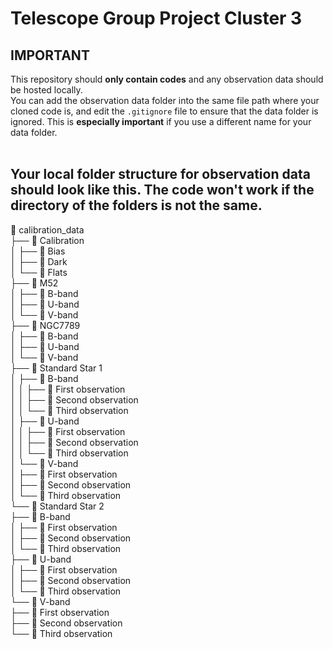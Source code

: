 # Telescope Group Project Cluster 3

## IMPORTANT

This repository should **only contain codes** and any observation data should be hosted locally. <br>
You can add the observation data folder into the same file path where your cloned code is, and edit the `.gitignore` file to ensure that the data folder is ignored. This is **especially important** if you use a different name for your data folder.<br><br>

## Your local folder structure for observation data should look like this. The code won't work if the directory of the folders is not the same.

📁 calibration_data  
├── 📁 Calibration  
│   ├── 📁 Bias  
│   ├── 📁 Dark  
│   └── 📁 Flats  
├── 📁 M52  
│   ├── 📁 B-band  
│   ├── 📁 U-band  
│   └── 📁 V-band  
├── 📁 NGC7789  
│   ├── 📁 B-band  
│   ├── 📁 U-band  
│   └── 📁 V-band  
├── 📁 Standard Star 1  
│   ├── 📁 B-band  
│   │   ├── 📁 First observation  
│   │   ├── 📁 Second observation  
│   │   └── 📁 Third observation  
│   ├── 📁 U-band  
│   │   ├── 📁 First observation  
│   │   ├── 📁 Second observation  
│   │   └── 📁 Third observation  
│   └── 📁 V-band  
│       ├── 📁 First observation  
│       ├── 📁 Second observation  
│       └── 📁 Third observation  
└── 📁 Standard Star 2  
    ├── 📁 B-band  
    │   ├── 📁 First observation  
    │   ├── 📁 Second observation  
    │   └── 📁 Third observation  
    ├── 📁 U-band  
    │   ├── 📁 First observation  
    │   ├── 📁 Second observation  
    │   └── 📁 Third observation  
    └── 📁 V-band  
        ├── 📁 First observation  
        ├── 📁 Second observation  
        └── 📁 Third observation  
